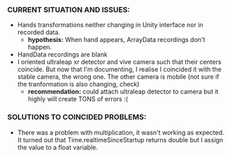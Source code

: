 ### CURRENT SITUATION AND ISSUES:
- Hands transformations neither changing in Unity interface nor in recorded data.
    - **hypothesis:** When hand appears, ArrayData recordings don't happen.
- HandData recordings are blank
- I oriented ultraleap xr detector and vive camera such that their centers coincide. But now that I'm documenting, I realise I coincided it with the stable camera, the wrong one. The other camera is mobile (not sure if the tranformation is also changing, check)
   - **recommendation:** could attach ultraleap detector to camera but it highly will create TONS of errors :(


### SOLUTIONS TO COINCIDED PROBLEMS:
- There was a problem with multiplication, it wasn't working as expected. It turned out that Time.realtimeSinceStartup returns double but I assign the value to a float variable.
